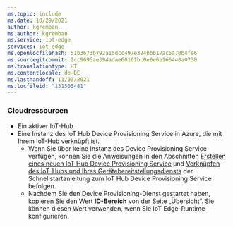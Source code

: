 ```yaml
---
ms.topic: include
ms.date: 10/29/2021
author: kgremban
ms.author: kgremban
ms.service: iot-edge
services: iot-edge
ms.openlocfilehash: 51b3673b792a15dcc497e324bbb17ac6a70b4fe6
ms.sourcegitcommit: 2cc9695ae394adae60161bc0e6e0e166440a0730
ms.translationtype: HT
ms.contentlocale: de-DE
ms.lasthandoff: 11/03/2021
ms.locfileid: "131505481"
---
```

### <a name="cloud-resources"></a>Cloudressourcen

* Ein aktiver IoT-Hub.
* Eine Instanz des IoT Hub Device Provisioning Service in Azure, die mit Ihrem IoT-Hub verknüpft ist.
  * Wenn Sie über keine Instanz des Device Provisioning Service verfügen, können Sie die Anweisungen in den Abschnitten [Erstellen eines neuen IoT Hub Device Provisioning Service](../articles/iot-dps/quick-setup-auto-provision.md#create-a-new-iot-hub-device-provisioning-service) und [Verknüpfen des IoT-Hubs und Ihres Gerätebereitstellungsdiensts](../articles/iot-dps/quick-setup-auto-provision.md#link-the-iot-hub-and-your-device-provisioning-service) der Schnellstartanleitung zum IoT Hub Device Provisioning Service befolgen.
  * Nachdem Sie den Device Provisioning-Dienst gestartet haben, kopieren Sie den Wert **ID-Bereich** von der Seite „Übersicht“. Sie können diesen Wert verwenden, wenn Sie IoT Edge-Runtime konfigurieren.
